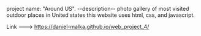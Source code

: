 project name: "Around US".
--description--
photo gallery of most visited outdoor places in United states
this website uses html, css, and javascript.

Link ---> https://daniel-malka.github.io/web_project_4/
